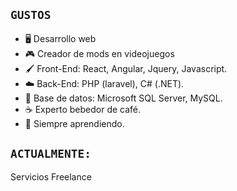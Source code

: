 ## `GUSTOS`
- 🖥️ Desarrollo web
- 🎮 Creador de mods en videojuegos
- 🖌️ Front-End: React, Angular, Jquery, Javascript.
- ☁️ Back-End: PHP (laravel), C# (.NET).
- 📝 Base de datos: Microsoft SQL Server, MySQL.  
- ☕ Experto bebedor de café.
- 🧠 Siempre aprendiendo.

## `ACTUALMENTE:`
Servicios Freelance
